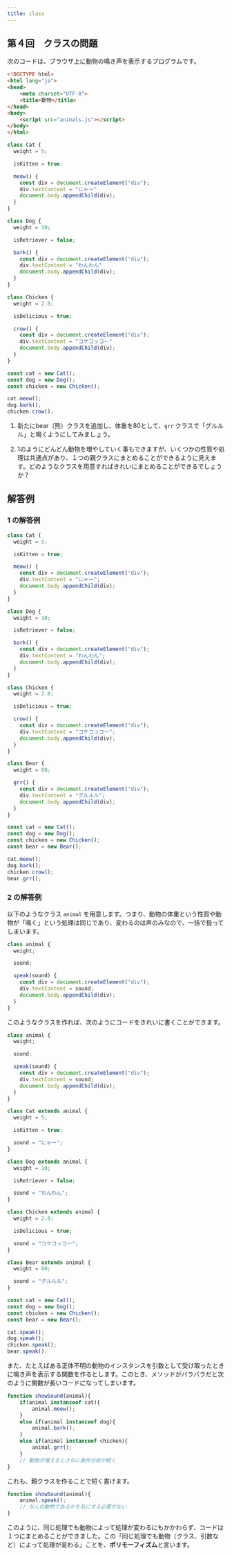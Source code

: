 ```yaml
---
title: class
---
```


## 第４回　クラスの問題

次のコードは、ブラウザ上に動物の鳴き声を表示するプログラムです。

```html title="animals.html"
<!DOCTYPE html>
<html lang="ja">
<head>
    <meta charset="UTF-8">
    <title>動物</title>
</head>
<body>
    <script src="animals.js"></script>
</body>
</html>
```

```javascript title="animals.js"
class Cat {
  weight = 5;

  isKitten = true;

  meow() {
    const div = document.createElement("div");
    div.textContent = "にゃー"
    document.body.appendChild(div);
  }
}

class Dog {
  weight = 10;

  isRetriever = false;

  bark() {
    const div = document.createElement("div");
    div.textContent = "わんわん"
    document.body.appendChild(div);
  }
}

class Chicken {
  weight = 2.8;

  isDelicious = true;

  crow() {
    const div = document.createElement("div");
    div.textContent = "コケコッコー"
    document.body.appendChild(div);
  }
}

const cat = new Cat();
const dog = new Dog();
const chicken = new Chicken();

cat.meow();
dog.bark();
chicken.crow();
```

1. 新たにbear（熊）クラスを追加し、体重を80として、`grr` クラスで「グルルル」と鳴くようにしてみましょう。

2. 1のようにどんどん動物を増やしていく事もできますが、いくつかの性質や処理は共通点があり、１つの親クラスにまとめることができるように見えます。どのようなクラスを用意すればきれいにまとめることができるでしょうか？

## 解答例

### 1 の解答例

```javascript title="animals.js"
class Cat {
  weight = 5;

  isKitten = true;

  meow() {
    const div = document.createElement("div");
    div.textContent = "にゃー";
    document.body.appendChild(div);
  }
}

class Dog {
  weight = 10;

  isRetriever = false;

  bark() {
    const div = document.createElement("div");
    div.textContent = "わんわん";
    document.body.appendChild(div);
  }
}

class Chicken {
  weight = 2.8;

  isDelicious = true;

  crow() {
    const div = document.createElement("div");
    div.textContent = "コケコッコー";
    document.body.appendChild(div);
  }
}

class Bear {
  weight = 80;

  grr() {
    const div = document.createElement("div");
    div.textContent = "グルルル";
    document.body.appendChild(div);
  }
}

const cat = new Cat();
const dog = new Dog();
const chicken = new Chicken();
const bear = new Bear();

cat.meow();
dog.bark();
chicken.crow();
bear.grr();
```

### 2 の解答例

以下のようなクラス `animal` を用意します。つまり、動物の体重という性質や動物が「鳴く」という処理は同じであり、変わるのは声のみなので、一括で扱ってしまいます。

```javascript
class animal {
  weight;

  sound;

  speak(sound) {
    const div = document.createElement("div");
    div.textContent = sound;
    document.body.appendChild(div);
  }
}
```

このようなクラスを作れば、次のようにコードをきれいに書くことができます。

```javascript title="animals.js"
class animal {
  weight;

  sound;

  speak(sound) {
    const div = document.createElement("div");
    div.textContent = sound;
    document.body.appendChild(div);
  }
}

class Cat extends animal {
  weight = 5;

  isKitten = true;

  sound = "にゃー";
}

class Dog extends animal {
  weight = 10;

  isRetriever = false;

  sound = "わんわん";
}

class Chicken extends animal {
  weight = 2.8;

  isDelicious = true;

  sound = "コケコッコー";
}

class Bear extends animal {
  weight = 80;

  sound = "グルルル";
}

const cat = new Cat();
const dog = new Dog();
const chicken = new Chicken();
const bear = new Bear();

cat.speak();
dog.speak();
chicken.speak();
bear.speak();

```

また、たとえばある正体不明の動物のインスタンスを引数として受け取ったときに鳴き声を表示する関数を作るとします。このとき、メソッドがバラバラだと次のように関数が長いコードになってしまいます。

```javascript
function showSound(animal){
    if(animal instanceof cat){
        animal.meow();
    }
    else if(animal instanceof dog){
        animal.bark();
    } 
    else if(animal instanceof chicken){
        animal.grr();
    }
    // 動物が増えるとさらに条件分岐が続く
}
```

これも、親クラスを作ることで短く書けます。

```javascript
function showSound(animal){
    animal.speak();
    // なんの動物であるかを気にする必要がない
}
```

このように、同じ処理でも動物によって処理が変わるにもかかわらず、コードは１つにまとめることができました。この「同じ処理でも動物（クラス、引数など）によって処理が変わる」ことを、**ポリモーフィズム**と言います。
